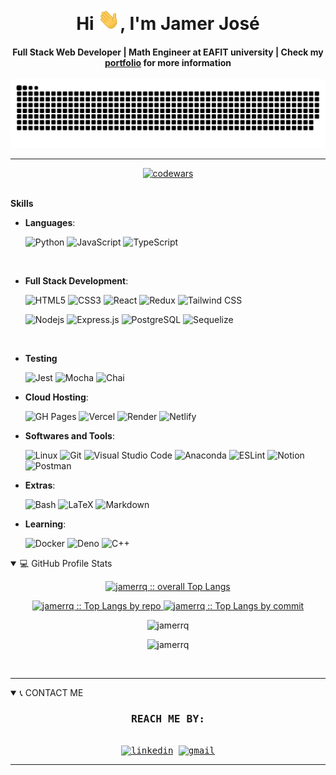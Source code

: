 #

<div align="center">
<h1 align="center">Hi <img width="35" src="imgs/waving.gif">, I'm Jamer José</h1>
<h4 align="center">Full Stack Web Developer | Math Engineer at EAFIT university | Check my <a href="https://my-portfolio-jamerrq.netlify.app/" target="_blank">
portfolio</a> for more information
</div>

<div align="center">
    <a href="https://1999azzar.github.io/1999AZZAR/">
    <img src="imgs/grid-snake.svg"
        alt="snake" /></a>
</div>

-----

<p align="center">
    <a href="https://www.codewars.com/users/jamerrq" target="_blank">
        <img src="https://www.codewars.com/users/jamerrq/badges/large" alt="codewars"></img>
    </a>
    <br />
    <img src="https://visitcount.itsvg.in/api?id=jamerrq&label=Profile%20Views&color=0&pretty=false&icon=8" alt="">
    </img>
</p>

<b> Skills</b>

<p align="center">

- **Languages**:

    ![Python](https://img.shields.io/badge/Python%20-%2314354C.svg?style=for-the-badge&logo=python&logoColor=white)
    ![JavaScript](https://img.shields.io/badge/JavaScript%20-%23F7DF1E.svg?style=for-the-badge&logo=javascript&logoColor=black)
    ![TypeScript](https://img.shields.io/badge/TypeScript%20-%23007ACC.svg?style=for-the-badge&logo=typescript&logoColor=white)

<br>

- **Full Stack Development**:

   ![HTML5](https://img.shields.io/badge/HTML5%20-%23E34F26.svg?style=for-the-badge&logo=html5&logoColor=white)
   ![CSS3](https://img.shields.io/badge/CSS%20-%231572B6.svg?style=for-the-badge&logo=css3&logoColor=white)
   ![React](https://img.shields.io/badge/React%20-%2320232a.svg?style=for-the-badge&logo=react&logoColor=%2361DAFB)
   ![Redux](https://img.shields.io/badge/Redux%20-%23593d88.svg?style=for-the-badge&logo=redux&logoColor=white)
   ![Tailwind CSS](https://img.shields.io/badge/Tailwind-%2338B2AC.svg?style=for-the-badge&logo=tailwind-css&logoColor=white)

   ![Nodejs](https://img.shields.io/badge/Node.js%20-%2343853D.svg?style=for-the-badge&logo=node.js&logoColor=white)
    ![Express.js](https://img.shields.io/badge/Express.js%20-%23404d59.svg?style=for-the-badge&logo=express&logoColor=white)
   ![PostgreSQL](https://img.shields.io/badge/PostgreSQL%20-%234169E1.svg?style=for-the-badge&logo=postgresql&logoColor=white)
   ![Sequelize](https://img.shields.io/badge/Sequelize-52B0E7?style=for-the-badge&logo=Sequelize&logoColor=white)
<br>

- **Testing**

    ![Jest](https://img.shields.io/badge/-jest-%23C21325?style=for-the-badge&logo=jest&logoColor=white)
    ![Mocha](https://img.shields.io/badge/-mocha-%238D6748?style=for-the-badge&logo=mocha&logoColor=white)
    ![Chai](https://img.shields.io/badge/-chai-%43B02A?style=for-the-badge&logo=chai&logoColor=white)

- **Cloud Hosting**:

    ![GH Pages](https://img.shields.io/badge/GH%20Pages-%23327FC7.svg?style=for-the-badge&logo=github&logoColor=white)
    ![Vercel](https://img.shields.io/badge/Vercel-%23000000.svg?style=for-the-badge&logo=vercel&logoColor=white)
    ![Render](https://img.shields.io/badge/Render-FF6C37?style=for-the-badge&logo=render&logoColor=white)
    ![Netlify](https://img.shields.io/badge/Netlify-%23000000.svg?style=for-the-badge&logo=netlify&logoColor=white)

- **Softwares and Tools**:

    ![Linux](https://img.shields.io/badge/Linux-FCC624?style=for-the-badge&logo=linux&logoColor=black)
    ![Git](https://img.shields.io/badge/git-%23F05033.svg?style=for-the-badge&logo=git&logoColor=white)
    ![Visual Studio Code](https://img.shields.io/badge/vscode-0078d7.svg?style=for-the-badge&logo=visual-studio-code&logoColor=white)
    ![Anaconda](https://img.shields.io/badge/Anaconda-342B029.svg?style=for-the-badge&logo=anaconda&logoColor=white)
    ![ESLint](https://img.shields.io/badge/ESLint-4B3263?style=for-the-badge&logo=eslint&logoColor=white)
    ![Notion](https://img.shields.io/badge/Notion-%23000000.svg?style=for-the-badge&logo=notion&logoColor=white)
    ![Postman](https://img.shields.io/badge/Postman-FF6C37?style=for-the-badge&logo=postman&logoColor=white)

- **Extras**:

    ![Bash](https://img.shields.io/badge/Bash-121011?style=for-the-badge&logo=gnu-bash&logoColor=white)
    ![LaTeX](https://img.shields.io/badge/LaTeX-%23008080.svg?style=for-the-badge&logo=latex&logoColor=white)
    ![Markdown](https://img.shields.io/badge/markdown-%23000000.svg?style=for-the-badge&logo=markdown&logoColor=white)

- **Learning**:

    ![Docker](https://img.shields.io/badge/Docker-2CA5E0?style=for-the-badge&logo=docker&logoColor=white)
    ![Deno](https://img.shields.io/badge/Deno-000000?style=for-the-badge&logo=deno&logoColor=white)
    ![C++](https://img.shields.io/badge/C++%20-%2300599C.svg?style=for-the-badge&logo=c%2B%2B&logoColor=white)

</p>

<details open>
    <summary>💻 GitHub Profile Stats</summary>
    <div>
        <p align="center">
            <a href="https://github.com/jamerrq/">
            <img src="https://github-readme-stats-sigma-five.vercel.app/api/top-langs/?username=jamerrq&langs_count=6&theme=gruvbox&layout=compact&hide_border=true"
            alt="jamerrq :: overall Top Langs " />
            </a>
        </p>
        <p align="center">
          <a href="https://github.com/jamerrq/">
          <img width="45%" src="https://github-profile-summary-cards.vercel.app/api/cards/repos-per-language?username=jamerrq&theme=gruvbox&layout=compact&hide_border=true"
          alt="jamerrq :: Top Langs by repo" />
          <img width="45%" src="https://github-profile-summary-cards.vercel.app/api/cards/most-commit-language?username=jamerrq&theme=gruvbox&layout=compact&hide_border=true"
          alt="jamerrq :: Top Langs by commit" />
          </a>
        </p>
        <p align="center"><img  src="https://github-readme-streak-stats.herokuapp.com/?user=jamerrq&theme=tokyonight" alt="jamerrq" /></p>
        <p align="center"><img src="https://github-readme-stats-sigma-five.vercel.app/api?username=jamerrq&show_icons=true&theme=tokyonight"
        alt="jamerrq"></p>
    </div>

</details>
<br>

-----

<details open>
    <summary>📞 CONTACT ME</summary>
<div>
    <samp>
        <h3 align="center">REACH ME BY:</h2>
        <p align="center">
        <br/>
        <a href="https://www.linkedin.com/in/jamerrq/" target="blank"><img align="center"
        src="https://img.shields.io/badge/linkedin-%231DA1F2.svg?style=for-the-badge&logo=linkedin&logoColor=white"
        alt="linkedin" height="30"/></a>
        <a href="mailto:jamerrq@gmail.com" target="blank"><img align="center"
        src="https://img.shields.io/badge/gmail-EA4335.svg?style=for-the-badge&logo=gmail&logoColor=white"
        alt="gmail" height="30"/></a>
        </p>
    </samp>
</div>
</details>

-----
